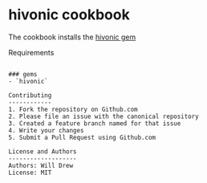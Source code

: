 hivonic cookbook
================

The cookbook installs the [hivonic gem](https://github.com/willdrew/hivonic)

Requirements
~~~~~~~~~~~~

### gems
- `hivonic`

Contributing
------------
1. Fork the repository on Github.com
2. Please file an issue with the canonical repository
3. Created a feature branch named for that issue
4. Write your changes
5. Submit a Pull Request using Github.com

License and Authors
-------------------
Authors: Will Drew
License: MIT
